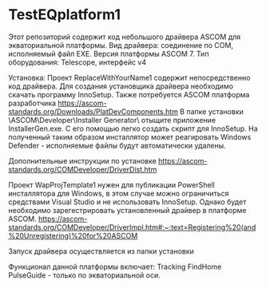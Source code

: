 # TestEQplatform1
Этот репозиторий содержит код небольшого драйвера ASCOM для экваториальной платформы.
Вид драйвера: соединение по COM, исполняемый файл EXE.
Версия платформы ASCOM 7.
Тип оборудования: Telescope, интерфейс v4

Установка:
Проект ReplaceWithYourName1 содержит непосредственно код драйвера. Для создания установщика драйвера необходимо скачать программу InnoSetup. Также потребуется ASCOM платформа разработчика https://ascom-standards.org/Downloads/PlatDevComponents.htm В папке установки \\ASCOM\Developer\Installer Generator\ отыщите приложение InstallerGen.exe. С его помощью легко создать скрипт для InnoSetup. На полученный таким образом инсталлятор может реагировать Windows Defender - исполняемые файлы будут автоматически удалены.

Дополнительные инструкции по установке https://ascom-standards.org/COMDeveloper/DriverDist.htm


Проект WapProjTemplate1 нужен для публикации PowerShell инсталлятора для Windows, в этом случае можно ограничиться средствами Visual Studio и не использовать InnoSetup. Однако будет необходимо зарегестрировать установленный драйвер в платформе ASCOM. https://ascom-standards.org/COMDeveloper/DriverImpl.htm#:~:text=Registering%20(and%20Unregistering)%20for%20ASCOM


Запуск драйвера осуществляется из папки установки 


Функционал данной платформы включает:
Tracking
FindHome
PulseGuide - только по экваториальной оси.
